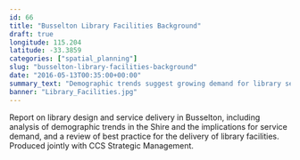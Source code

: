 ```yaml
---
id: 66
title: "Busselton Library Facilities Background"
draft: true
longitude: 115.204
latitude: -33.3859
categories: ["spatial_planning"]
slug: "busselton-library-facilities-background"
date: "2016-05-13T00:35:00+00:00"
summary_text: "Demographic trends suggest growing demand for library services"
banner: "Library_Facilities.jpg"
---
```


Report on library design and service delivery in Busselton, including analysis of demographic trends in the Shire and the implications for service demand, and a review of best practice for the delivery of library facilities. Produced jointly with CCS Strategic Management.
